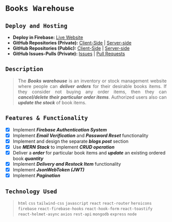 # `Books Warehouse`

## `Deploy and Hosting`

- __Deploy in Firebase:__ [Live Website](https://book-warehouse-managemen-b7590.web.app "Live Website Link")
- __GitHub Repositories (Private):__ [Client-Side](https://github.com/ProgrammingHeroWC4/warehouse-management-client-side-crescentpartha "Client-Side Code of Books Warehouse") | [Server-side](https://github.com/ProgrammingHeroWC4/warehouse-management-server-side-crescentpartha "Server-Side Code of Books Warehouse")
- __GitHub Repositories (Public):__ [Client-Side](https://github.com/crescentpartha/warehouse-management-client-side-crescentpartha "Client-Side Code of Books Warehouse") | [Server-side](https://github.com/crescentpartha/warehouse-management-server-side-crescentpartha "Server-Side Code of Books Warehouse")
- __GitHub Issues-Pulls (Private):__ [Issues](https://github.com/ProgrammingHeroWC4/warehouse-management-client-side-crescentpartha/issues?q=is%3Aissue+is%3Aclosed "All Closed Issues of Books Warehouse") | [Pull Requests](https://github.com/ProgrammingHeroWC4/warehouse-management-client-side-crescentpartha/pulls?q=is%3Apr+is%3Aclosed "All Closed Pull Requests of Books Warehouse")

## `Description`

> <p align="justify">The <b><i>Books warehouse</i></b> is an inventory or stock management website where people can <b><i>deliver orders</i></b> for their desirable books items. If they consider not buying any order items, then they can <b><i>cancel/delete their particular order items</i></b>. Authorized users also can <b><i>update the stock</i></b> of book items.</p>

## `Features & Functionality`

- [x] Implement ___Firebase Authentication System___
- [x] Implement ___Email Verification___ and ___Password Reset___ functionality
- [x] Implement and design the separate ___blogs post___ section
- [x] Use ___MERN Stack___ to implement ___CRUD operation___
- [x] Deliver a ___order___ for particular book items and ___update___ an existing ordered book ___quantity___
- [x] Implement ___Delivery and Restock Item___ functionality
- [x] Implement ___JsonWebToken (JWT)___
- [x] Implement ___Pagination___

## `Technology Used`

> `html` `css` `tailwind-css` `javascript` `react` `react-router` `heroicons` `firebase` `react-firebase-hooks` `react-hook-form` `react-toastify` `react-helmet-async` `axios` `rest-api` `mongodb` `express` `node` 

